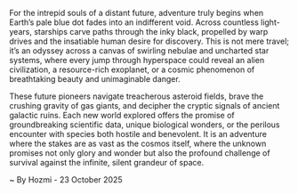 
For the intrepid souls of a distant future, adventure truly begins when Earth’s pale blue dot fades into an indifferent void. Across countless light-years, starships carve paths through the inky black, propelled by warp drives and the insatiable human desire for discovery. This is not mere travel; it’s an odyssey across a canvas of swirling nebulae and uncharted star systems, where every jump through hyperspace could reveal an alien civilization, a resource-rich exoplanet, or a cosmic phenomenon of breathtaking beauty and unimaginable danger.

These future pioneers navigate treacherous asteroid fields, brave the crushing gravity of gas giants, and decipher the cryptic signals of ancient galactic ruins. Each new world explored offers the promise of groundbreaking scientific data, unique biological wonders, or the perilous encounter with species both hostile and benevolent. It is an adventure where the stakes are as vast as the cosmos itself, where the unknown promises not only glory and wonder but also the profound challenge of survival against the infinite, silent grandeur of space.

~ By Hozmi - 23 October 2025
